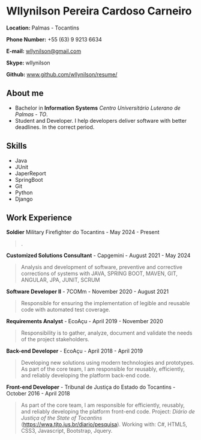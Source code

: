 # Wllynilson Pereira Cardoso Carneiro

**Location:** Palmas - Tocantins

**Phone Number:** +55 (63) 9 9213 6634

**E-mail:** wllynilson@gmail.com

**Skype:** wllynilson

**Github:** www.github.com/wllynilson/resume/

## About me
* Bachelor in **Information Systems** _Centro Universitário Luterano de Palmas - TO_.
* Student and Developer. I help developers deliver software with better deadlines. In the correct period.

## Skills

* Java
* JUnit
* JaperReport
* SpringBoot
* Git
* Python
* Django

## Work Experience

**Soldier** Military Firefighter do Tocantins - May 2024 - Present

> .

**Customized Solutions Consultant** - Capgemini - August 2021 - May 2024

> Analysis and development of software, preventive and corrective corrections of systems with JAVA, SPRING BOOT, MAVEN, GIT, ANGULAR, JPA, JUNIT, SCRUM

**Software Developer II** - 7COMm - November 2020 - August 2021

> Responsible for ensuring the implementation of legible and reusable code with automated test coverage. 

**Requirements Analyst** - EcoAçu - April 2019 - November 2020

> Responsibility is to gather, analyze, document and validate the needs of the project stakeholders.

**Back-end Developer** - EcoAçu - April 2018 - April 2019

> Developing new solutions using modern technologies and prototypes. As part of the core team, I am responsible for reusably, efficiently, and reliably developing the platform back-end code. 

**Front-end Developer** - Tribunal de Justiça do Estado do Tocantins - October 2016 - April 2018

> As part of the core team, I am responsible for efficiently, reusably, and reliably developing the platform front-end code. Project: *Diário de Justiça of the State of Tocantins* (https://wwa.tjto.jus.br/diario/pesquisa). Working with: C#, HTML5, CSS3, Javascript, Bootstrap, Jquery.
